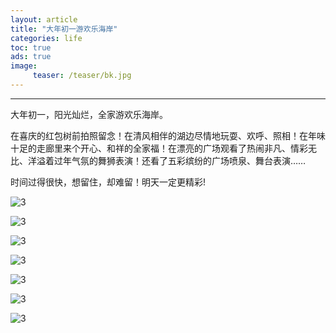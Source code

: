 ```yaml
---
layout: article
title: "大年初一游欢乐海岸"
categories: life
toc: true
ads: true
image:
     teaser: /teaser/bk.jpg
---
```


---

大年初一，阳光灿烂，全家游欢乐海岸。

在喜庆的红包树前拍照留念！在清风相伴的湖边尽情地玩耍、欢呼、照相！在年味十足的走廊里来个开心、和祥的全家福！在漂亮的广场观看了热闹非凡、情彩无比、洋溢着过年气氛的舞狮表演！还看了五彩缤纷的广场喷泉、舞台表演……

时间过得很快，想留住，却难留！明天一定更精彩!

![3](https://github.com/storage201602/storage201602/blob/master/myhome2016/_posts/life/2016-02-09-2159life.md/0209_90.jpg?raw=true)

![3](https://github.com/storage201602/storage201602/blob/master/myhome2016/_posts/life/2016-02-09-2159life.md/0209_91.jpg?raw=true)

![3](https://github.com/storage201602/storage201602/blob/master/myhome2016/_posts/life/2016-02-09-2159life.md/0209_92.jpg?raw=true)

![3](https://github.com/storage201602/storage201602/blob/master/myhome2016/_posts/life/2016-02-09-2159life.md/0209_93.jpg?raw=true)

![3](https://github.com/storage201602/storage201602/blob/master/myhome2016/_posts/life/2016-02-09-2159life.md/0209_94.jpg?raw=true)

![3](https://github.com/storage201602/storage201602/blob/master/myhome2016/_posts/life/2016-02-09-2159life.md/0209_95.jpg?raw=true)

![3](https://github.com/storage201602/storage201602/blob/master/myhome2016/_posts/life/2016-02-09-2159life.md/0209_96.jpg?raw=true)